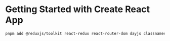 # Getting Started with Create React App

```bash
pnpm add @reduxjs/toolkit react-redux react-router-dom dayjs classnames antd-mobile axios
```
